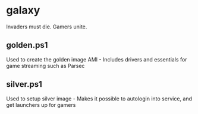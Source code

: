 # galaxy
Invaders must die. Gamers unite.

## golden.ps1
Used to create the golden image AMI - Includes drivers and essentials for game streaming such as Parsec

## silver.ps1
Used to setup silver image - Makes it possible to autologin into service, and get launchers up for gamers